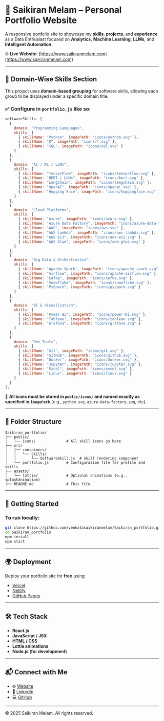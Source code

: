 # 💼 Saikiran Melam – Personal Portfolio Website

A responsive portfolio site to showcase my **skills**, **projects**, and **experience** as a Data Enthusiast focused on **Analytics**, **Machine Learning**, **LLMs**, and **Intelligent Automation**.

🌐 **Live Website**: [https://www.saikiranmelam.com](https://www.saikiranmelam.com)

---

## 🧠 Domain-Wise Skills Section

This project uses **domain-based grouping** for software skills, allowing each group to be displayed under a specific domain title.

### ✅ Configure in `portfolio.js` like so:

```js
softwareSkills: [
  {
    domain: "Programming Languages",
    skills: [
      { skillName: "Python", imagePath: "icons/python.svg" },
      { skillName: "R", imagePath: "icons/r.svg" },
      { skillName: "SQL", imagePath: "icons/sql.svg" }
    ]
  },
  {
    domain: "AI / ML / LLMs",
    skills: [
      { skillName: "TensorFlow", imagePath: "icons/tensorflow.svg" },
      { skillName: "BERT / LLMs", imagePath: "icons/bert.svg" },
      { skillName: "LangChain", imagePath: "icons/langchain.svg" },
      { skillName: "OpenAI", imagePath: "icons/openai.svg" },
      { skillName: "Hugging Face", imagePath: "icons/huggingface.svg" }
    ]
  },
  {
    domain: "Cloud Platforms",
    skills: [
      { skillName: "Azure", imagePath: "icons/azure.svg" },
      { skillName: "Azure Data Factory", imagePath: "icons/azure-data-factory.svg" },
      { skillName: "AWS", imagePath: "icons/aws.svg" },
      { skillName: "AWS Lambda", imagePath: "icons/aws-lambda.svg" },
      { skillName: "AWS EC2", imagePath: "icons/aws-ec2.svg" },
      { skillName: "AWS Glue", imagePath: "icons/aws-glue.svg" }
    ]
  },
  {
    domain: "Big Data & Orchestration",
    skills: [
      { skillName: "Apache Spark", imagePath: "icons/apache-spark.svg" },
      { skillName: "Airflow", imagePath: "icons/apache-airflow.svg" },
      { skillName: "Kafka", imagePath: "icons/kafka.svg" },
      { skillName: "Snowflake", imagePath: "icons/snowflake.svg" },
      { skillName: "PySpark", imagePath: "icons/pyspark.svg" }
    ]
  },
  {
    domain: "BI & Visualization",
    skills: [
      { skillName: "Power BI", imagePath: "icons/power-bi.svg" },
      { skillName: "Tableau", imagePath: "icons/tableau.svg" },
      { skillName: "Grafana", imagePath: "icons/grafana.svg" }
    ]
  },
  {
    domain: "Dev Tools",
    skills: [
      { skillName: "Git", imagePath: "icons/git.svg" },
      { skillName: "GitHub", imagePath: "icons/github.svg" },
      { skillName: "Docker", imagePath: "icons/docker.svg" },
      { skillName: "Jupyter", imagePath: "icons/jupyter.svg" },
      { skillName: "Excel", imagePath: "icons/excel.svg" },
      { skillName: "Linux", imagePath: "icons/linux.svg" }
    ]
  }
];
```

📌 **All icons must be stored in `public/icons/` and named exactly as specified in `imagePath`** (e.g., `python.svg`, `azure-data-factory.svg`, etc).

---

## 📁 Folder Structure

```
Saikiran_portfolio/
├── public/
│   └── icons/              # All skill icons go here
├── src/
│   ├── containers/
│   │   └── Skills/
│   │       └── SoftwareSkill.js  # Skill rendering component
│   └── portfolio.js        # Configuration file for profile and skills
├── assets/
│   └── lottie/             # Optional animations (e.g., splashAnimation)
├── README.md               # This file
```

---

## 🚀 Getting Started

### To run locally:

```bash
git clone https://github.com/venkatasaikiranmelam/Saikiran_portfolio.git
cd Saikiran_portfolio
npm install
npm start
```

---

## 🌍 Deployment

Deploy your portfolio site for **free** using:

- [Vercel](https://vercel.com/)
- [Netlify](https://netlify.com/)
- [GitHub Pages](https://pages.github.com/)

---

## 🛠 Tech Stack

- **React.js**
- **JavaScript / JSX**
- **HTML / CSS**
- **Lottie animations**
- **Node.js (for development)**

---

## 📬 Connect with Me

- 🌐 [Website](https://www.saikiranmelam.com)
- 💼 [LinkedIn](https://www.linkedin.com/in/saikiranmelam)
- 💻 [GitHub](https://github.com/venkatasaikiranmelam)

---

© 2025 Saikiran Melam. All rights reserved.
